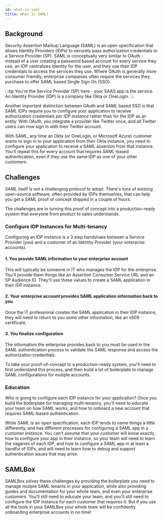 ```yaml
---
id: what-is-saml
title: What Is SAML?
---
```


## Background

Security Assertion Markup Language (SAML) is an open specification that allows Identity Providers (IDPs) 
to securely pass authorization credentials to a Service Provider (SP). SAML is conceptually very similar to 
OAuth - instead of a user creating a password based account for every service they use, an IDP centralizes 
identity for the user, and they use their IDP credentials to access the services they use. Where OAuth 
is generally more consumer friendly, enterprise companies often require the services they purchase to 
offer SAML based Single Sign On (SSO).

:::tip
You're the Service Provider (SP) here - your SAAS app is the service. An Identity Provider (IDP) is
a company like Okta or OneLogin.
:::

Another important distinction between OAuth and SAML based SSO is that SAML IDPs require you to configure your 
application to receive authorization credentials _per IDP instance_ rather than for the IDP as an entity. With OAuth, 
you integrate a provider like Twitter once, and all Twitter users can now sign in with their Twitter account. 

With SAML, any time an Okta (or OneLogin, or Microsoft Azure) customer wants to sign in to your application from 
their Okta instance, you need to configure your application to receive a SAML assertion from that instance. 
You'll repeat this for every account that requires SAML-based authentication, even if they use the same IDP 
as one of your other customers.

## Challenges

SAML itself is not a challenging protocol to adopt. There's tons of existing open-source software, often 
provided by IDPs themselves, that can help you get a SAML proof of concept shipped in a couple of hours.

The challenges are in turning this proof of concept into a production-ready system that everyone from product 
to sales understands.

### Configure IDP Instances for Multi-tenancy

Configuring an IDP instance is a 3 step handshake between a Service Provider (you) and a customer of an 
Identity Provider (your enterprise accounts). 

#### 1. You provide SAML information to your enterprise account 

This will typically be someone in IT who manages the IDP for the enterprise. You'll provide them things 
like an Assertion Consumer Service URL and an SP Audience ID. They'll use these values to create a SAML
application in their IDP instance.

#### 2. Your enterprise account provides SAML application information back to you

Once the IT professional creates the SAML application in their IDP instance, they will need to return 
to you some other information, like an x509 certificate. 

#### 3. You finalize configuration

The information the enterprise provides back to you must be used in the SAML authentication process 
to validate the SAML response and access the authorization credentials.

To take your proof-of-concept to a production-ready system, you'll need to first understand this process,
and then build a lot of boilerplate to manage SAML configurations for mutiple accounts. 

### Education

Who is going to configure each IDP instance for your application? Once you build the boilerplate for 
managing multi-tenancy, you'll need to educate your team on how SAML works, and how to onboard a new account 
that requires SAML-based authentication. 

While SAML is an open specification, each IDP tends to name things a little differently, and has different processes 
for configuring a SAML app in a customer instance. You can't assume that your customer will know exactly how to 
configure your app in their instance, so your team will need to learn the vagaries of each IDP, and how to 
configure a SAML app in at least a handful of IDPs, and will need to learn how to debug and support authentication 
issues that may arise.

## SAMLBox

SAMLBox solves these challenges by providing the boilerplate you need to manage muliple SAML tenants in your application, 
while also providing guides and documentation for your whole team, and even your enterprise customers. You'll still need 
to educate your team, and you'll still need to configure the IDP instance for each customer that requires it. But if you 
use all the tools in your SAMLBox your whole team will be confidently onboarding enterprise accounts in no time!
